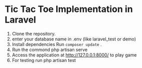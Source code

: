 # Tic Tac Toe Implementation in Laravel

1. Clone the repository.
2. enter your database name in .env (like laravel_test or demo)
3. Install dependencies Run `composer update` .
4. Run the commond php artisan serve
5. Access the application at http://127.0.0.1:8000/ to play game
6. For testing run php artisan test 